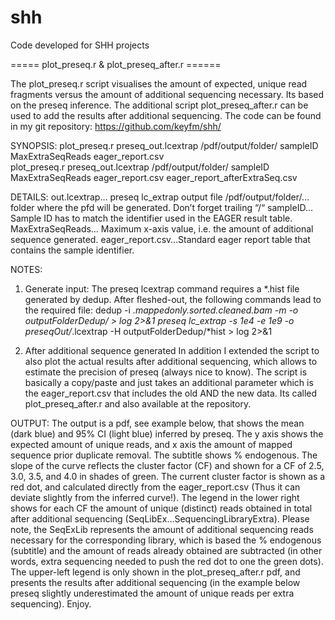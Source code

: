 # shh
Code developed for SHH projects


===== plot_preseq.r & plot_preseq_after.r ======

The plot_preseq.r script visualises the amount of expected, unique read fragments versus the amount of additional sequencing necessary. Its based on the preseq inference. The additional script plot_preseq_after.r can be used to add the results after additional sequencing.
The code can be found in my git repository: https://github.com/keyfm/shh/

SYNOPSIS:
plot_preseq.r preseq_out.lcextrap /pdf/output/folder/ sampleID MaxExtraSeqReads eager_report.csv	 
plot_preseq.r preseq_out.lcextrap /pdf/output/folder/ sampleID MaxExtraSeqReads eager_report.csv eager_report_afterExtraSeq.csv	

DETAILS:
out.lcextrap… preseq lc_extrap output file 
/pdf/output/folder/… folder where the pfd will be generated. Don’t forget trailing “/“ 
sampleID…Sample ID has to match the identifier used in the EAGER result table.
MaxExtraSeqReads… Maximum x-axis value, i.e. the amount of additional sequence generated.
eager_report.csv…Standard eager report table that contains the sample identifier.

NOTES:
1. Generate input:
The preseq  lcextrap command requires a *.hist file generated by dedup. After fleshed-out, the following commands lead to the required file:
dedup -i *.mappedonly.sorted.cleaned.bam -m -o outputFolderDedup/ > log 2>&1
preseq lc_extrap -s 1e4 -e 1e9 -o preseqOut/*.lcextrap -H outputFolderDedup/*hist > log 2>&1

2. After additional sequence generated
In addition I extended the script to also plot the actual results after additional sequencing, which allows to estimate the precision of preseq (always nice to know). The script is basically a copy/paste and just takes an additional parameter which is the eager_report.csv that includes the old AND the new data. Its called plot_preseq_after.r and also available at the repository.

OUTPUT:
The output is a pdf, see example below, that shows the mean (dark blue) and 95% CI (light blue) inferred by preseq. The y axis shows the expected amount of unique reads, and x axis the amount of mapped sequence prior duplicate removal. The subtitle shows % endogenous. The slope of the curve reflects the cluster factor (CF) and shown for a CF of 2.5, 3.0, 3.5, and 4.0 in shades of green. The current cluster factor is shown as a red dot, and calculated directly from the eager_report.csv (Thus it can deviate slightly from the inferred curve!). The legend in the lower right shows for each CF the amount of unique (distinct) reads obtained in total after additional sequencing (SeqLibEx…SequencingLibraryExtra). Please note, the SeqExLib represents the amount of additional sequencing reads necessary for the corresponding library, which is based the % endogenous (subtitle) and the amount of reads already obtained are subtracted (in other words, extra sequencing needed to push the red dot to one the green dots). The upper-left legend is only shown in the plot_preseq_after.r pdf, and presents the results after additional sequencing  (in the example below preseq slightly underestimated the amount of unique reads per extra sequencing). Enjoy. 

